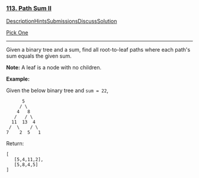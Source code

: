 ### [113. Path Sum II](https://leetcode.com/problems/path-sum-ii/description/)

[Description](https://leetcode.com/problems/path-sum-ii/description/)[Hints](https://leetcode.com/problems/path-sum-ii/hints/)[Submissions](https://leetcode.com/problems/path-sum-ii/submissions/)[Discuss](https://leetcode.com/problems/path-sum-ii/discuss/)[Solution](https://leetcode.com/problems/path-sum-ii/solution/)

[Pick One](https://leetcode.com/problems/random-one-question/)

------

Given a binary tree and a sum, find all root-to-leaf paths where each path's sum equals the given sum.

**Note:** A leaf is a node with no children.

**Example:**

Given the below binary tree and `sum = 22`,

```
      5
     / \
    4   8
   /   / \
  11  13  4
 /  \    / \
7    2  5   1
```

Return:

```
[
   [5,4,11,2],
   [5,8,4,5]
]
```